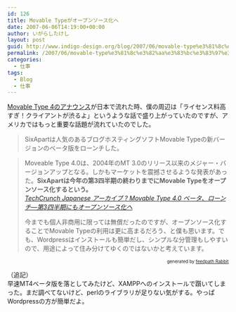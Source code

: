 ```yaml
---
id: 126
title: Movable Typeがオープンソース化へ
date: 2007-06-06T14:19:00+00:00
author: いがらしたけし
layout: post
guid: http://www.indigo-design.org/blog/2007/06/movable-type%e3%81%8c%e3%82%aa%e3%83%bc%e3%83%97%e3%83%b3%e3%82%bd%e3%83%bc%e3%82%b9%e5%8c%96%e3%81%b8/
permalink: /2007/06/movable-type%e3%81%8c%e3%82%aa%e3%83%bc%e3%83%97%e3%83%b3%e3%82%bd%e3%83%bc%e3%82%b9%e5%8c%96%e3%81%b8/
categories:
  - 仕事
tags:
  - Blog
  - 仕事
---
```

[Movable Type 4のアナウンス](http://www.sixapart.jp/press_releases/2007/06/05-1430.html)が日本で流れた時、僕の周辺は「ライセンス料高すぎ！クライアントが渋るよ」というような話で盛り上がっていたのですが、アメリカではもっと重要な話題が流れていたのでした。
  


> SixApartは人気のあるブログホスティングソフトMovable Typeの新バージョンのベータ版をローンチした。
  
> Moveable Type 4.0は、2004年のMT 3.0のリリース以来のメジャー・バージョンアップとなる。しかもマーケットを震撼させるような発表があった。<span style="font-weight: bold">SixApartは今年の第3四半期の終わりまでにMovable Typeをオープンソース化するという。</span>  
> <cite><a href="http://jp.techcrunch.com/archives/movable-type-40-beta-launches-platform-to-be-open-sourced/">TechCrunch Japanese アーカイブ ? Movable Type 4.0 ベータ、ローンチ—第3四半期にもオープンソース化へ</a></cite></p>
今までも個人非商用に限っては無償だったのですが、オープンソース化することでMovable Typeの利用は更に高まるだろう、と僕も思います。でも、Wordpressはインストールも簡単だし、シンプルな分管理もしやすいので、用途によって住み分けてゆくのではないかと考えています。

<div style="text-align: right;font-size: 10px">
  &nbsp;&nbsp;<span>generated by <a href="http://feedpath.jp" title="feedpath Rabbit" target="_blank">feedpath Rabbit</a></span>
</div>

<!--more-->


  
（追記）  
早速MT4ベータ版を落としてみたけど、XAMPPへのインストールで躓いてしまった。まだ調べてないけど、perlのライブラリが足りない気がする。やっぱWordpressの方が簡単だよ。
